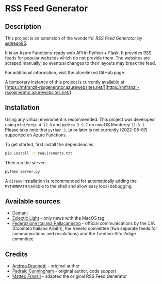 # RSS Feed Generator

## Description

This project is an extension of the wonderful _RSS Feed Generator_ by [@drego85](https://github.com/drego85/RSSFeedGenerator).

It is an Azure Functions-ready web API in Python + Flask. It provides RSS feeds for popular websites which do not provide them. The websites are scraped manually, so eventual changes to their layouts may break the feed.

For additional information, visit the aforelinked GitHub page.

A temporary instance of this project is currently available at [https://mfranzil-rssgenerator.azurewebsites.net/](https://mfranzil-rssgenerator.azurewebsites.net/).

## Installation

Using any virtual enviroment is recommended. This project was developed using `miniforge 4.12.0` and `python 3.9.7` on macOS Monterey `12.3.1`. Please take note that `python 3.10` or later is not currently (2022-05-07) supported on Azure Functions.

To get started, first install the dependencies.

```bash
pip install -r requirements.txt
```

Then run the server:

```bash
python server.py
```

A `direnv` installation is recommended for automatically adding the `PYTHONPATH` variable to the shell and allow easy local debugging.

## Available sources

* [Domani](https://editorialedomani.it/)
* [Eclectic Light](https://eclecticlight.co/) - only news with the MacOS tag
* [Federazione Italiana Pallacanestro](https://fip.it/) - official communications by the CIA (Comitato Italiano Arbitri), the Veneto committee (two separate feeds for communications and resolutions) and the Trentino-Alto-Adige committee

## Credits

* [Andrea Draghetti](https://twitter.com/AndreaDraghetti) - original author
* [Padraic Cunningham](http://stackexchange.com/users/2456564/padraic-cunningham?tab=accounts) - original author, code support
* [Matteo Franzil](https://github.com/mfranzil) - adapted the original RSS Feed Generator
